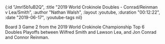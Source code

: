 {:id "JmrI5b1uB2Q",
 :title "2019 World Crokinole Doubles - Conrad/Reinman v Lea/Smith",
 :author "Nathan Walsh",
 :layout :youtube,
 :duration "00:12:22",
 :date "2019-06-17",
 :youtube-tags nil}


Board 3 Game 2 from the 2019 World Crokinole Championship Top 6 Doubles Playoffs between Wilfred Smith and Lawson Lea, and Jon Conrad and Connor Reinman.
